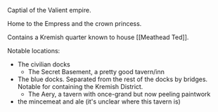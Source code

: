 Captial of the Valient empire.

Home to the Empress and the crown princess.

Contains a Kremish quarter known to house [[Meathead Ted]].


Notable locations:
- The civilian docks
	- The Secret Basement, a pretty good tavern/inn
- The blue docks. Separated from the rest of the docks by bridges. Notable for containing the Kremish District.
	- The Aery, a tavern with once-grand but now peeling paintwork
- the mincemeat and ale (it's unclear where this tavern is)